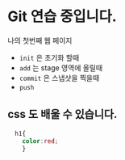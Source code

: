 # Git 연습 중입니다.
나의 첫번째 웹 페이지
- `init` 은 초기화 할때
- `add` 는 stage 영역에 올릴때
- `commit` 은 스냅샷을 찍을때
- `push` 

## css 도 배울 수 있습니다.
```css
  h1{
    color:red;
    }

```
